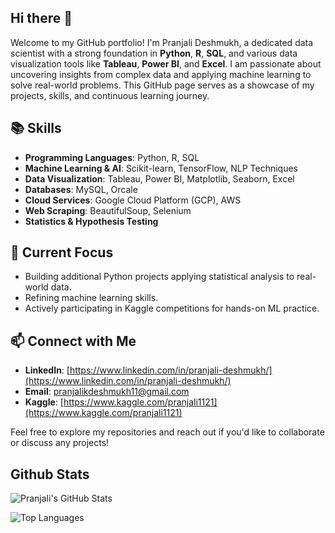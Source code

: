 ## Hi there 👋

Welcome to my GitHub portfolio! I'm Pranjali Deshmukh, a dedicated data scientist with a strong foundation in **Python**, **R**, **SQL**, and various data visualization tools like **Tableau**, **Power BI**, and **Excel**. I am passionate about uncovering insights from complex data and applying machine learning to solve real-world problems. This GitHub page serves as a showcase of my projects, skills, and continuous learning journey.

## 📚 Skills
- **Programming Languages**: Python, R, SQL
- **Machine Learning & AI**: Scikit-learn, TensorFlow, NLP Techniques
- **Data Visualization**: Tableau, Power BI, Matplotlib, Seaborn, Excel
- **Databases**: MySQL, Orcale
- **Cloud Services**: Google Cloud Platform (GCP), AWS
- **Web Scraping**: BeautifulSoup, Selenium
- **Statistics & Hypothesis Testing**


## 🌱 Current Focus
- Building additional Python projects applying statistical analysis to real-world data.
- Refining machine learning skills.
- Actively participating in Kaggle competitions for hands-on ML practice.

## 📫 Connect with Me
- **LinkedIn**: [https://www.linkedin.com/in/pranjali-deshmukh/](https://www.linkedin.com/in/pranjali-deshmukh/)
- **Email**: [pranjalikdeshmukh11@gmail.com](mailto:pranjalikdeshmukh11@gmail.com)
- **Kaggle**: [https://www.kaggle.com/pranjali1121](https://www.kaggle.com/pranjali1121)

Feel free to explore my repositories and reach out if you'd like to collaborate or discuss any projects!

## Github Stats 
![Pranjali's GitHub Stats](https://github-readme-stats.vercel.app/api?username=PranjaliD11&show_icons=true&theme=radical)

![Top Languages](https://github-readme-stats.vercel.app/api/top-langs/?username=PranjaliD11&layout=compact&theme=blue&green)


